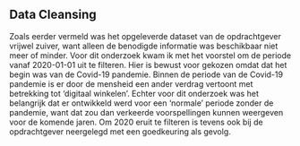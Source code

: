 ## Data Cleansing

Zoals eerder vermeld was het opgeleverde dataset van de opdrachtgever vrijwel zuiver, want alleen de benodigde informatie was beschikbaar niet meer of minder.
Voor dit onderzoek kwam ik met het voorstel om de periode vanaf 2020-01-01 uit te filteren. Hier is bewust voor gekozen omdat dat het begin was van de Covid-19 pandemie. Binnen de periode van de Covid-19 pandemie is er door de mensheid een ander verdrag vertoont met betrekking tot ‘digitaal winkelen’. Echter voor dit onderzoek was het belangrijk dat er ontwikkeld werd voor een ‘normale’ periode zonder de pandemie, want dat zou dan verkeerde voorspellingen kunnen weergeven voor de komende jaren. Om 2020 eruit te filteren is  tevens ook bij de opdrachtgever neergelegd met een goedkeuring als gevolg.
